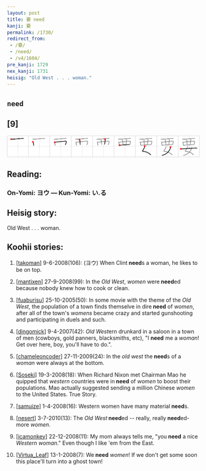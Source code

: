 ```yaml
---
layout: post
title: 要 need
kanji: 要
permalink: /1730/
redirect_from:
 - /要/
 - /need/
 - /v4/1604/
pre_kanji: 1729
nex_kanji: 1731
heisig: "Old West . . . woman."
---
```


## `need`

## [9]

<div class="stroke"><img src="../images/E8A681.png" /></div>

## Reading:

### On-Yomi: ヨウ &mdash; Kun-Yomi: い.る

## Heisig story:

Old West . . . woman.

## Koohii stories:

1) [<a href="http://kanji.koohii.com/profile/takoman">takoman</a>] 9-6-2008(106): (ヨウ) When Clint<strong> need</strong>s a woman, he likes to be on top.

2) [<a href="http://kanji.koohii.com/profile/mantixen">mantixen</a>] 27-9-2008(99): In the <em>Old West</em>, <em>women</em> were<strong> need</strong>ed because nobody knew how to cook or clean.

3) [<a href="http://kanji.koohii.com/profile/fuaburisu">fuaburisu</a>] 25-10-2005(50): In some movie with the theme of the <em>Old West</em>, the population of a town finds themselve in dire<strong> need</strong> of <em>women</em>, after all of the town&#039;s <em>womens</em> became crazy and started gunshooting and participating in duels and such.

4) [<a href="http://kanji.koohii.com/profile/dingomick">dingomick</a>] 9-4-2007(42): <em>Old West</em>ern drunkard in a saloon in a town of men (cowboys, gold panners, blacksmiths, etc), &quot;I <strong>need</strong> me a <em>woman</em>! Get over here, boy, you&#039;ll have to do.&quot;.

5) [<a href="http://kanji.koohii.com/profile/chameleoncoder">chameleoncoder</a>] 27-11-2009(24): In the <em>old west</em> the<strong> need</strong>s of a <em>woman</em> were always at the bottom.

6) [<a href="http://kanji.koohii.com/profile/Soseki">Soseki</a>] 19-3-2008(18): When Richard Nixon met Chairman Mao he quipped that <em>western</em> countries were in<strong> need</strong> of <em>women</em> to boost their populations. Mao actually suggested sending a million Chinese <em>women</em> to the United States. True Story.

7) [<a href="http://kanji.koohii.com/profile/samuize">samuize</a>] 1-4-2008(16): Western women have many material<strong> need</strong>s.

8) [<a href="http://kanji.koohii.com/profile/nesert">nesert</a>] 3-7-2010(13): The <em>Old West</em><strong> need</strong>ed -- really, really<strong> need</strong>ed- more <em>women</em>.

9) [<a href="http://kanji.koohii.com/profile/icamonkey">icamonkey</a>] 22-12-2008(11): My mom always tells me, &quot;you<strong> need</strong> a nice <em>Western woman</em>.&quot; Even though I like &#039;em from the East.

10) [<a href="http://kanji.koohii.com/profile/Virtua_Leaf">Virtua_Leaf</a>] 13-1-2008(7): We<strong> need</strong> <em>women</em>! If we don&#039;t get some soon this place&#039;ll turn into a ghost town!
